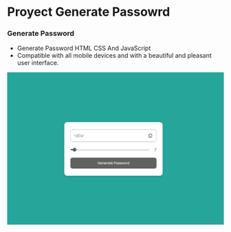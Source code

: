 # Proyect Generate Passowrd
### Generate Password

- Generate Password HTML CSS And JavaScript
- Compatible with all mobile devices and with a beautiful and pleasant user interface.

![preview img](/preview.png)
